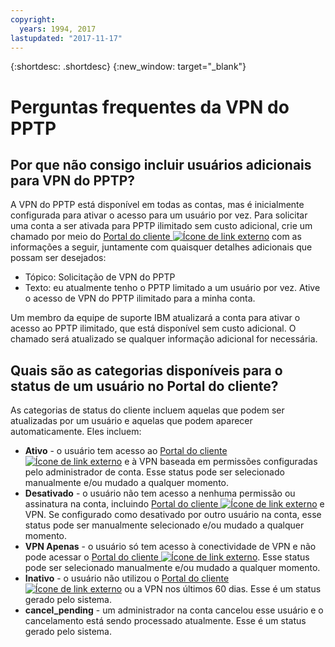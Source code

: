 ```yaml
---
copyright:
  years: 1994, 2017
lastupdated: "2017-11-17"
---
```


{:shortdesc: .shortdesc}
{:new_window: target="_blank"}

# Perguntas frequentes da VPN do PPTP

## Por que não consigo incluir usuários adicionais para VPN do PPTP?

A VPN do PPTP está disponível em todas as contas, mas é inicialmente configurada para ativar o acesso para um usuário por vez. Para solicitar uma conta a ser ativada para PPTP ilimitado sem custo adicional, crie um chamado por meio do [Portal do cliente ![Ícone de link externo](../../icons/launch-glyph.svg "Ícone de link externo")](https://control.softlayer.com/) com as informações a seguir, juntamente com quaisquer detalhes adicionais que possam ser desejados:

* Tópico: Solicitação de VPN do PPTP
* Texto: eu atualmente tenho o PPTP limitado a um usuário por vez. Ative o acesso de VPN do PPTP ilimitado para a minha conta.

Um membro da equipe de suporte IBM atualizará a conta para ativar o acesso ao PPTP ilimitado, que está disponível sem custo adicional. O chamado será atualizado se qualquer informação adicional for necessária.

## Quais são as categorias disponíveis para o status de um usuário no Portal do cliente?

As categorias de status do cliente incluem aquelas que podem ser atualizadas por um usuário e aquelas que podem aparecer automaticamente. Eles incluem:

* **Ativo** - o usuário tem acesso ao [Portal do cliente ![Ícone de link externo](../../icons/launch-glyph.svg "Ícone de link externo")](https://control.softlayer.com/) e à VPN baseada em permissões configuradas pelo administrador de conta. Esse status pode ser selecionado manualmente e/ou mudado a qualquer momento.
* **Desativado** - o usuário não tem acesso a nenhuma permissão ou assinatura na conta, incluindo [Portal do cliente ![Ícone de link externo](../../icons/launch-glyph.svg "Ícone de link externo")](https://control.softlayer.com/) e VPN. Se configurado como desativado por outro usuário na conta, esse status pode ser manualmente selecionado e/ou mudado a qualquer momento.
* **VPN Apenas** - o usuário só tem acesso à conectividade de VPN e não pode acessar o [Portal do cliente ![Ícone de link externo](../../icons/launch-glyph.svg "Ícone de link externo")](https://control.softlayer.com/). Esse status pode ser selecionado manualmente e/ou mudado a qualquer momento.
* **Inativo** - o usuário não utilizou o [Portal do cliente ![Ícone de link externo](../../icons/launch-glyph.svg "Ícone de link externo")](https://control.softlayer.com/) ou a VPN nos últimos 60 dias. Esse é um status gerado pelo sistema.
* **cancel_pending** - um administrador na conta cancelou esse usuário e o cancelamento está sendo processado atualmente. Esse é um status gerado pelo sistema.
